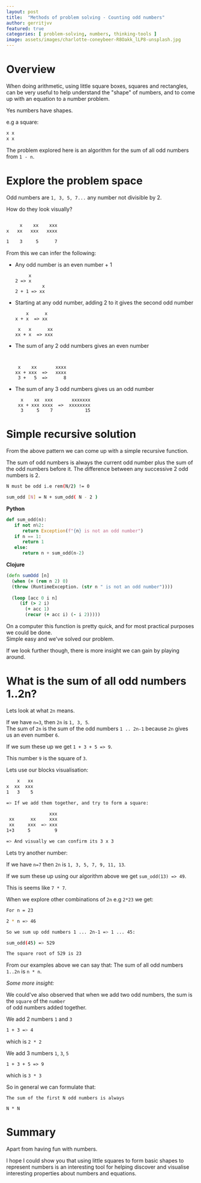```yaml
---
layout: post
title:  "Methods of problem solving - Counting odd numbers"
author: gerritjvv
featured: true
categories: [ problem-solving, numbers, thinking-tools ]
image: assets/images/charlotte-coneybeer-R8Oakk_lLP8-unsplash.jpg
---
```



# Overview

When doing arithmetic, using little square boxes, squares and rectangles, can be very useful
to help understand the "shape" of numbers, and to come up with an equation to a number problem.

Yes numbers have shapes.

e.g a square:

````bash
x x
x x
````


The problem explored here is an algorithm for the sum of all odd numbers from `1 - n`.


# Explore the problem space

Odd numbers are `1, 3, 5, 7...` any number not divisible by 2.


How do they look visually?

```bash

     x    xx    xxx
x   xx   xxx   xxxx

1    3     5      7

```

From this we can infer the following:

  * Any odd number is an even number + 1
      ```  
           x
      2 => x    
                x
      2 + 1 => xx
      ```
    
  * Starting at any odd number, adding 2 to it gives the second odd number
      ```
          x      x
      x + x  => xx
      
       x   x      xx
      xx + x  => xxx
      ```
    
  * The sum of any 2 odd numbers gives an even number 
      ```             
                    
                    
       x    xx       xxxx 
      xx + xxx  =>   xxxx
       3 +   5  =>      8
      ```
    
  * The sum of any 3 odd numbers gives us an odd number 
    ```
      x    xx  xxx       xxxxxxx 
     xx + xxx xxxx  =>  xxxxxxxx
      3     5    7            15
    ```
    
    
# Simple recursive solution

From the above pattern we can come up with a simple recursive function.

The sum of odd numbers is always the current odd number plus the sum of the odd numbers before it.
The difference between any successive 2 odd numbers is 2.

```bash
N must be odd i.e rem(N/2) != 0

sum_odd [N] = N + sum_odd( N - 2 )

```

**Python**

```python
def sum_odd(n):
   if not n%2:
      return Exception(f"{n} is not an odd number")
   if n == 1:
      return 1
   else:
      return n + sum_odd(n-2)
```

**Clojure**

```clojure
(defn sumOdd [n]
  (when (= (rem n 2) 0) 
  (throw (RuntimeException. (str n " is not an odd number"))))
     
  (loop [acc 0 i n]
     (if (> 2 i) 
       (+ acc 1) 
       (recur (+ acc i) (- i 2)))))
```


On a computer this function is pretty quick, and for most practical purposes we could be done.  
Simple easy and we've solved our problem.

If we look further though, there is more insight we can gain by playing around.  


# What is the sum of all odd numbers 1..2n?


Lets look at what `2n` means.

If we have `n=3`, then `2n` is `1, 3, 5`.  
The sum of `2n` is the sum of the odd numbers `1 .. 2n-1` because `2n` gives us an even number `6`.  

If we sum these up we get `1 + 3 + 5 => 9`.  

This number `9` is the square of `3`.  


Lets use our blocks visualisation:

````bash
    x   xx 
x  xx  xxx
1   3    5

=> If we add them together, and try to form a square:

                xxx
 xx      xx     xxx
 xx     xxx  => xxx
1+3     5         9 

=> And visually we can confirm its 3 x 3

````

Lets try another number:

If we have `n=7` then `2n` is `1, 3, 5, 7, 9, 11, 13`.

If we sum these up using our algorithm above we get `sum_odd(13) => 49`.  

This is seems like `7 * 7`.  

When we explore other combinations of `2n` e.g `2*23` we get:  

```bash
For n = 23

2 * n => 46

So we sum up odd numbers 1 ... 2n-1 => 1 ... 45:

sum_odd(45) => 529

The square root of 529 is 23
```  
 

From our examples above we can say that: The sum of all odd numbers `1..2n` is `n * n`.


*Some more insight:*


We could've also observed that when we add two odd numbers, the sum is the `square` of the `number`  
of odd numbers added together.

We add 2 numbers `1` and `3`

```bash
1 + 3 => 4
```

which is `2 * 2`


We add 3 numbers `1`, `3`, `5`

```
1 + 3 + 5 => 9
```

which is `3 * 3`

So in general we can formulate that:


```
The sum of the first N odd numbers is always

N * N
```


# Summary 

Apart from having fun with numbers. 

I hope I could show you that using little squares to form basic shapes to represent numbers is an interesting
tool for helping discover and visualise interesting properties about numbers and equations.
 


